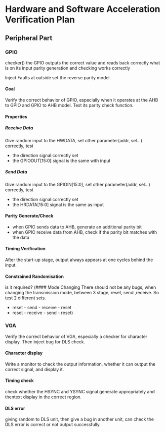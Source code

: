 # Hardware and Software Acceleration Verification Plan
## Peripheral Part
### GPIO
checker()
  the GPIO outputs the correct value and reads back correctly what is on its input
  parity generation and checking works correctly

Inject Faults
  at outside set the reverse parity model.
  
#### Goal
Verify the correct behavior of GPIO, especially when it operates at the AHB to GPIO and GPIO to AHB model. Test its parity check function. 
#### Properties
##### Receive Data
Give random input to the HWDATA, set other parameter(addr, sel...) correctly, test 
- the direction signal correctly set
- the GPIOOUT[15:0] signal is the same with input
##### Send Data
Give random input to the GPIOIN[15:0], set other parameter(addr, sel...) correctly, test  
- the direction signal correctly set
- the HRDATA[15:0] signal is the same as input
#### Parity Generate/Check
- when GPIO sends data to AHB, generate an additional parity bit
- when GPIO receive data from AHB, check if the parity bit matches with the data
#### Timing Verification
After the start-up stage, output always appears at one cycles behind the input.

#### Constrained Randomisation


is it required?
(#### Mode Changing
There should not be any bugs, when changing the transmission mode, between 3 stage, reset, send ,receive.
So test 2 different sets.
- reset - send - receive - reset
- reset - receive - send - reset)

### VGA
Verify the correct behavior of VGA, especially a checker for character display. Then inject bug for DLS check.
#### Character display
Write a monitor to check the output information, whether it can output the correct signal, and display it.

#### Timing check
check whether the HSYNC and YSYNC signal generate appropriately and thentext display in the correct region.

#### DLS error
giving random to DLS unit, then give a bug in another unit, can check the DLS error is correct or not output successfully. 




